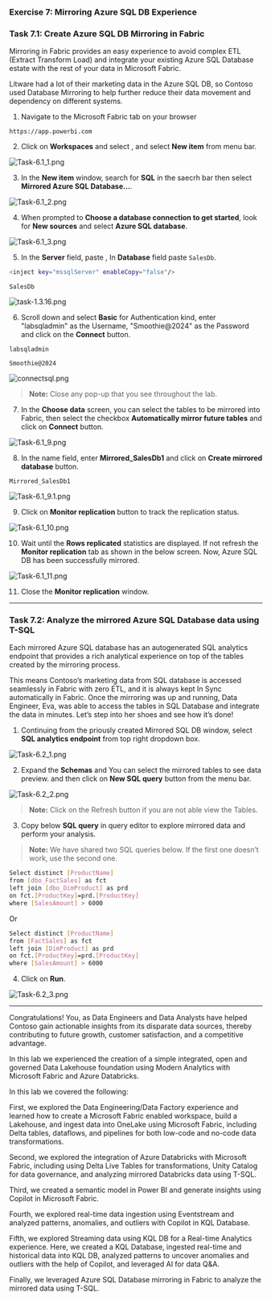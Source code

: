 
### Exercise 7:  Mirroring Azure SQL DB Experience

### Task 7.1: Create Azure SQL DB Mirroring in Fabric

Mirroring in Fabric provides an easy experience to avoid complex ETL (Extract Transform Load) and integrate your existing Azure SQL Database estate with the rest of your data in Microsoft Fabric.

Litware had a lot of their marketing data in the Azure SQL DB, so Contoso used Database Mirroring to help further reduce their data movement and dependency on different systems. 

1. Navigate to the Microsoft Fabric tab on your browser 

```
https://app.powerbi.com
```
2. Click on **Workspaces** and select **<inject key= "WorkspaceName" enableCopy="false"/>**, and select **New item** from menu bar.

![Task-6.1_1.png](media/labMedia/Task-6.1_1.png)

3. In the **New item** window, search for **SQL** in the saecrh bar then select **Mirrored Azure SQL Database...**.

![Task-6.1_2.png](media/labMedia/Task-6.1_2.png)

4. When prompted to **Choose a database connection to get started**, look for **New sources** and select **Azure SQL database**.

![Task-6.1_3.png](media/labMedia/Task-6.1_3.png)

5. In the **Server** field, paste <inject key="mssqlServer" enableCopy="false"/> , In **Database** field paste ```SalesDb```.

```BASH
<inject key="mssqlServer" enableCopy="false"/>
```
```
SalesDb
```

![task-1.3.16.png](media/labMedia/task-6.2.6.png)

6.  Scroll down and select **Basic** for Authentication kind, enter "labsqladmin" as the Username, "Smoothie@2024" as the Password and click on the **Connect** button.

```
labsqladmin
```
```
Smoothie@2024
```

![connectsql.png](media/labMedia/connectsql.png)

>**Note:** Close any pop-up that you see throughout the lab.

7. In the **Choose data** screen, you can select the tables to be mirrored into Fabric, then select the checkbox **Automatically mirror future tables** and click on **Connect** button.

![Task-6.1_9.png](media/labMedia/Task-6.1_9.png)

8. In the name field, enter **Mirrored_SalesDb1** and click on **Create mirrored database** button.

```
Mirrored_SalesDb1
```

![Task-6.1_9.1.png](media/labMedia/Task-6.1_9.1.png)

9. Click on **Monitor replication** button to track the replication status.

![Task-6.1_10.png](media/labMedia/Task-6.1_10.png)

10. Wait until the **Rows replicated** statistics are displayed. If not refresh the **Monitor replication** tab as shown in the below screen. Now, Azure SQL DB has been successfully mirrored.

![Task-6.1_11.png](media/labMedia/Task-6.1_11.png)

11. Close the **Monitor replication** window.

---

### Task 7.2: Analyze the mirrored Azure SQL Database data using T-SQL

Each mirrored Azure SQL database has an autogenerated SQL analytics endpoint that provides a rich analytical experience on top of the tables created by the mirroring process.

This means Contoso’s marketing data from SQL database is accessed seamlessly in Fabric with zero ETL, and it is always kept In Sync automatically in Fabric. Once the mirroring was up and running, Data Engineer, Eva, was able to access the tables in SQL Database and integrate the data in minutes. Let’s step into her shoes and see how it’s done!

1. Continuing from the priously created Mirrored SQL DB window, select **SQL analytics endpoint** from top right dropdown box.

![Task-6.2_1.png](media/labMedia/Task-6.2_1.png)

2. Expand the **Schemas** and You can select the mirrored tables to see data preview. and then click on **New SQL query** button from the menu bar.

![Task-6.2_2.png](media/labMedia/Task-6.2_2.png)

>**Note:** Click on the Refresh button if you are not able view the Tables.

3. Copy below **SQL query** in query editor to explore mirrored data and perform your analysis. 

>**Note:** We have shared two SQL queries below. If the first one doesn’t work, use the second one.

```BASH
Select distinct [ProductName] 
from [dbo_FactSales] as fct
left join [dbo_DimProduct] as prd
on fct.[ProductKey]=prd.[ProductKey]
where [SalesAmount] > 6000
```
Or

```BASH
Select distinct [ProductName] 
from [FactSales] as fct
left join [DimProduct] as prd
on fct.[ProductKey]=prd.[ProductKey]
where [SalesAmount] > 6000
```

4. Click on **Run**. 

![Task-6.2_3.png](media/labMedia/sqlquery.png)

---


Congratulations! You, as Data Engineers and Data Analysts have helped Contoso gain actionable insights from its disparate data sources, thereby contributing to future growth, customer satisfaction, and a competitive advantage.

In this lab we experienced the creation of a simple integrated, open and governed Data Lakehouse foundation using Modern Analytics with Microsoft Fabric and Azure Databricks.

In this lab we covered the following:

First, we explored the Data Engineering/Data Factory experience and learned how to create a Microsoft Fabric enabled workspace, build a Lakehouse, and ingest data into OneLake using Microsoft Fabric, including Delta tables, dataflows, and pipelines for both low-code and no-code data transformations.

Second, we explored the integration of Azure Databricks with Microsoft Fabric, including using Delta Live Tables for transformations, Unity Catalog for data governance, and analyzing mirrored Databricks data using T-SQL.

Third, we created a semantic model in Power BI and generate insights using Copilot in Microsoft Fabric.

Fourth, we explored real-time data ingestion using Eventstream and analyzed patterns, anomalies, and outliers with Copilot in KQL Database.

Fifth, we explored Streaming data using KQL DB for a Real-time Analytics experience. Here, we created a KQL Database, ingested real-time and historical data into KQL DB, analyzed patterns to uncover anomalies and outliers with the help of Copilot, and leveraged AI for data Q&A.

Finally, we leveraged Azure SQL Database mirroring in Fabric to analyze the mirrored data using T-SQL.
